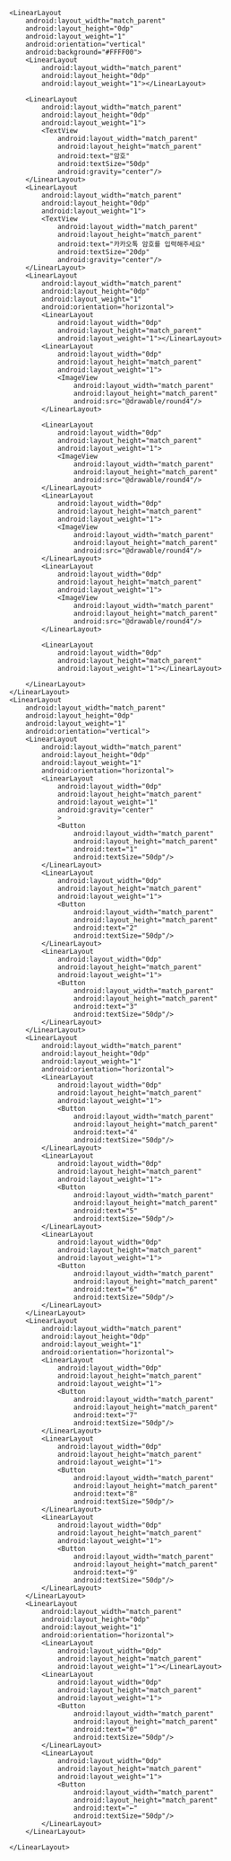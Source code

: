 <?xml version="1.0" encoding="utf-8"?>
<LinearLayout xmlns:android="http://schemas.android.com/apk/res/android"
    android:layout_width="match_parent"
    android:layout_height="match_parent"
    android:orientation="vertical"
    >

    <LinearLayout
        android:layout_width="match_parent"
        android:layout_height="0dp"
        android:layout_weight="1"
        android:orientation="vertical"
        android:background="#FFFF00">
        <LinearLayout
            android:layout_width="match_parent"
            android:layout_height="0dp"
            android:layout_weight="1"></LinearLayout>

        <LinearLayout
            android:layout_width="match_parent"
            android:layout_height="0dp"
            android:layout_weight="1">
            <TextView
                android:layout_width="match_parent"
                android:layout_height="match_parent"
                android:text="암호"
                android:textSize="50dp"
                android:gravity="center"/>
        </LinearLayout>
        <LinearLayout
            android:layout_width="match_parent"
            android:layout_height="0dp"
            android:layout_weight="1">
            <TextView
                android:layout_width="match_parent"
                android:layout_height="match_parent"
                android:text="카카오톡 암호를 입력해주세요"
                android:textSize="20dp"
                android:gravity="center"/>
        </LinearLayout>
        <LinearLayout
            android:layout_width="match_parent"
            android:layout_height="0dp"
            android:layout_weight="1"
            android:orientation="horizontal">
            <LinearLayout
                android:layout_width="0dp"
                android:layout_height="match_parent"
                android:layout_weight="1"></LinearLayout>
            <LinearLayout
                android:layout_width="0dp"
                android:layout_height="match_parent"
                android:layout_weight="1">
                <ImageView
                    android:layout_width="match_parent"
                    android:layout_height="match_parent"
                    android:src="@drawable/round4"/>
            </LinearLayout>

            <LinearLayout
                android:layout_width="0dp"
                android:layout_height="match_parent"
                android:layout_weight="1">
                <ImageView
                    android:layout_width="match_parent"
                    android:layout_height="match_parent"
                    android:src="@drawable/round4"/>
            </LinearLayout>
            <LinearLayout
                android:layout_width="0dp"
                android:layout_height="match_parent"
                android:layout_weight="1">
                <ImageView
                    android:layout_width="match_parent"
                    android:layout_height="match_parent"
                    android:src="@drawable/round4"/>
            </LinearLayout>
            <LinearLayout
                android:layout_width="0dp"
                android:layout_height="match_parent"
                android:layout_weight="1">
                <ImageView
                    android:layout_width="match_parent"
                    android:layout_height="match_parent"
                    android:src="@drawable/round4"/>
            </LinearLayout>

            <LinearLayout
                android:layout_width="0dp"
                android:layout_height="match_parent"
                android:layout_weight="1"></LinearLayout>

        </LinearLayout>
    </LinearLayout>
    <LinearLayout
        android:layout_width="match_parent"
        android:layout_height="0dp"
        android:layout_weight="1"
        android:orientation="vertical">
        <LinearLayout
            android:layout_width="match_parent"
            android:layout_height="0dp"
            android:layout_weight="1"
            android:orientation="horizontal">
            <LinearLayout
                android:layout_width="0dp"
                android:layout_height="match_parent"
                android:layout_weight="1"
                android:gravity="center"
                >
                <Button
                    android:layout_width="match_parent"
                    android:layout_height="match_parent"
                    android:text="1"
                    android:textSize="50dp"/>
            </LinearLayout>
            <LinearLayout
                android:layout_width="0dp"
                android:layout_height="match_parent"
                android:layout_weight="1">
                <Button
                    android:layout_width="match_parent"
                    android:layout_height="match_parent"
                    android:text="2"
                    android:textSize="50dp"/>
            </LinearLayout>
            <LinearLayout
                android:layout_width="0dp"
                android:layout_height="match_parent"
                android:layout_weight="1">
                <Button
                    android:layout_width="match_parent"
                    android:layout_height="match_parent"
                    android:text="3"
                    android:textSize="50dp"/>
            </LinearLayout>
        </LinearLayout>
        <LinearLayout
            android:layout_width="match_parent"
            android:layout_height="0dp"
            android:layout_weight="1"
            android:orientation="horizontal">
            <LinearLayout
                android:layout_width="0dp"
                android:layout_height="match_parent"
                android:layout_weight="1">
                <Button
                    android:layout_width="match_parent"
                    android:layout_height="match_parent"
                    android:text="4"
                    android:textSize="50dp"/>
            </LinearLayout>
            <LinearLayout
                android:layout_width="0dp"
                android:layout_height="match_parent"
                android:layout_weight="1">
                <Button
                    android:layout_width="match_parent"
                    android:layout_height="match_parent"
                    android:text="5"
                    android:textSize="50dp"/>
            </LinearLayout>
            <LinearLayout
                android:layout_width="0dp"
                android:layout_height="match_parent"
                android:layout_weight="1">
                <Button
                    android:layout_width="match_parent"
                    android:layout_height="match_parent"
                    android:text="6"
                    android:textSize="50dp"/>
            </LinearLayout>
        </LinearLayout>
        <LinearLayout
            android:layout_width="match_parent"
            android:layout_height="0dp"
            android:layout_weight="1"
            android:orientation="horizontal">
            <LinearLayout
                android:layout_width="0dp"
                android:layout_height="match_parent"
                android:layout_weight="1">
                <Button
                    android:layout_width="match_parent"
                    android:layout_height="match_parent"
                    android:text="7"
                    android:textSize="50dp"/>
            </LinearLayout>
            <LinearLayout
                android:layout_width="0dp"
                android:layout_height="match_parent"
                android:layout_weight="1">
                <Button
                    android:layout_width="match_parent"
                    android:layout_height="match_parent"
                    android:text="8"
                    android:textSize="50dp"/>
            </LinearLayout>
            <LinearLayout
                android:layout_width="0dp"
                android:layout_height="match_parent"
                android:layout_weight="1">
                <Button
                    android:layout_width="match_parent"
                    android:layout_height="match_parent"
                    android:text="9"
                    android:textSize="50dp"/>
            </LinearLayout>
        </LinearLayout>
        <LinearLayout
            android:layout_width="match_parent"
            android:layout_height="0dp"
            android:layout_weight="1"
            android:orientation="horizontal">
            <LinearLayout
                android:layout_width="0dp"
                android:layout_height="match_parent"
                android:layout_weight="1"></LinearLayout>
            <LinearLayout
                android:layout_width="0dp"
                android:layout_height="match_parent"
                android:layout_weight="1">
                <Button
                    android:layout_width="match_parent"
                    android:layout_height="match_parent"
                    android:text="0"
                    android:textSize="50dp"/>
            </LinearLayout>
            <LinearLayout
                android:layout_width="0dp"
                android:layout_height="match_parent"
                android:layout_weight="1">
                <Button
                    android:layout_width="match_parent"
                    android:layout_height="match_parent"
                    android:text="←"
                    android:textSize="50dp"/>
            </LinearLayout>
        </LinearLayout>

    </LinearLayout>
</LinearLayout>
